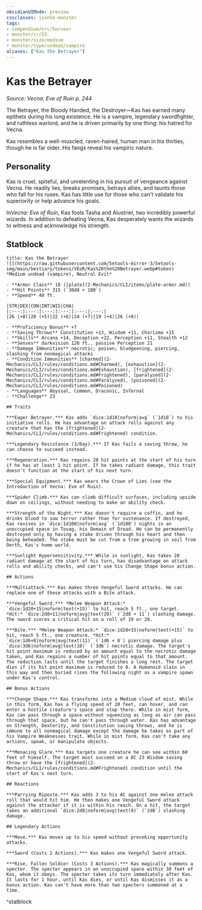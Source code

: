 ```yaml
---
obsidianUIMode: preview
cssclasses: json5e-monster
tags:
- compendium/src/5e/veor
- monster/cr/23
- monster/size/medium
- monster/type/undead/vampire
aliases: ["Kas the Betrayer"]
---
```

# Kas the Betrayer
*Source: Vecna: Eve of Ruin p. 244*  

The Betrayer, the Bloody Handed, the Destroyer—Kas has earned many epithets during his long existence. He is a vampire, legendary swordfighter, and ruthless warlord, and he is driven primarily by one thing: his hatred for Vecna.

Kas resembles a well-muscled, raven-haired, human man in his thirties, though he is far older. His fangs reveal his vampiric nature.

## Personality

Kas is cruel, spiteful, and unrelenting in his pursuit of vengeance against Vecna. He readily lies, breaks promises, betrays allies, and taunts those who fall for his ruses. Kas has little use for those who can't validate his superiority or help advance his goals.

In*Vecna: Eve of Ruin*, Kas fools Tasha and Alustriel, two incredibly powerful wizards. In addition to defeating Vecna, Kas desperately wants the wizards to witness and acknowledge his strength.

## Statblock

```ad-statblock
title: Kas the Betrayer
![](https://raw.githubusercontent.com/5etools-mirror-3/5etools-img/main/bestiary/tokens/VEoR/Kas%20the%20Betrayer.webp#token)
*Medium undead (vampire), Neutral Evil*

- **Armor Class** 18 ([plate](2-Mechanics/CLI/items/plate-armor.md))
- **Hit Points** 315 (`30d8 + 180`)
- **Speed** 40 ft.

|STR|DEX|CON|INT|WIS|CHA|
|:---:|:---:|:---:|:---:|:---:|:---:|
|26 (+8)|20 (+5)|22 (+6)|24 (+7)|19 (+4)|26 (+8)|

- **Proficiency Bonus** +7
- **Saving Throws** Constitution +13, Wisdom +11, Charisma +15
- **Skills** Arcana +14, Deception +22, Perception +11, Stealth +12
- **Senses** darkvision 120 ft., passive Perception 21
- **Damage Immunities** necrotic; poison; bludgeoning, piercing, slashing from nonmagical attacks
- **Condition Immunities** [charmed](2-Mechanics/CLI/rules/conditions.md#Charmed), [exhaustion](2-Mechanics/CLI/rules/conditions.md#Exhaustion), [frightened](2-Mechanics/CLI/rules/conditions.md#Frightened), [paralyzed](2-Mechanics/CLI/rules/conditions.md#Paralyzed), [poisoned](2-Mechanics/CLI/rules/conditions.md#Poisoned)
- **Languages** Abyssal, Common, Draconic, Infernal
- **Challenge** 23

## Traits

***Eager Betrayer.*** Kas adds `dice:1d10|noform|avg` (`1d10`) to his initiative rolls. He has advantage on attack rolls against any creature that has the [frightened](2-Mechanics/CLI/rules/conditions.md#Frightened) condition.

***Legendary Resistance (3/Day).*** If Kas fails a saving throw, he can choose to succeed instead.

***Regeneration.*** Kas regains 20 hit points at the start of his turn if he has at least 1 hit point. If he takes radiant damage, this trait doesn't function at the start of his next turn.

***Special Equipment.*** Kas wears the Crown of Lies (see the Introduction of Vecna: Eve of Ruin).

***Spider Climb.*** Kas can climb difficult surfaces, including upside down on ceilings, without needing to make an ability check.

***Strength of the Night.*** Kas doesn't require a coffin, and he drinks blood to sow terror rather than for sustenance. If destroyed, Kas revives in `dice:1d100|noform|avg` (`1d100`) nights in an unoccupied space in Tovag, his Domain of Dread. He can be permanently destroyed only by having a stake driven through his heart and then being beheaded. The stake must be cut from a tree growing in soil from Oerth, Kas's home world.

***Sunlight Hypersensitivity.*** While in sunlight, Kas takes 20 radiant damage at the start of his turn, has disadvantage on attack rolls and ability checks, and can't use his Change Shape bonus action.

## Actions

***Multiattack.*** Kas makes three Vengeful Sword attacks. He can replace one of these attacks with a Bite attack.

***Vengeful Sword.*** *Melee Weapon Attack:* `dice:1d20+15|noform|text(+15)` to hit, reach 5 ft., one target. *Hit:* `dice:2d8+11|noform|avg|text(20)` (`2d8 + 11`) slashing damage. The sword scores a critical hit on a roll of 19 or 20.

***Bite.*** *Melee Weapon Attack:* `dice:1d20+15|noform|text(+15)` to hit, reach 5 ft., one creature. *Hit:* `dice:1d6+8|noform|avg|text(11)` (`1d6 + 8`) piercing damage plus `dice:3d6|noform|avg|text(10)` (`3d6`) necrotic damage. The target's hit point maximum is reduced by an amount equal to the necrotic damage taken, and Kas regains a number of hit points equal to that amount. The reduction lasts until the target finishes a long rest. The target dies if its hit point maximum is reduced to 0. A Humanoid slain in this way and then buried rises the following night as a vampire spawn under Kas's control.

## Bonus Actions

***Change Shape.*** Kas transforms into a Medium cloud of mist. While in this form, Kas has a flying speed of 20 feet, can hover, and can enter a hostile creature's space and stop there. While in mist form, Kas can pass through a space without squeezing as long as air can pass through that space, but he can't pass through water. Kas has advantage on Strength, Dexterity, and Constitution saving throws, and he is immune to all nonmagical damage except the damage he takes as part of his Vampire Weaknesses trait. While in mist form, Kas can't take any actions, speak, or manipulate objects.

***Menacing Glare.*** Kas targets one creature he can see within 60 feet of himself. The target must succeed on a DC 23 Wisdom saving throw or have the [frightened](2-Mechanics/CLI/rules/conditions.md#Frightened) condition until the start of Kas's next turn.

## Reactions

***Parrying Riposte.*** Kas adds 3 to his AC against one melee attack roll that would hit him. He then makes one Vengeful Sword attack against the attacker if it is within his reach. On a hit, the target takes an additional `dice:2d8|noform|avg|text(9)` (`2d8`) slashing damage.

## Legendary Actions

***Move.*** Kas moves up to his speed without provoking opportunity attacks.

***Sword (Costs 2 Actions).*** Kas makes one Vengeful Sword attack.

***Rise, Fallen Soldier (Costs 3 Actions).*** Kas magically summons a specter. The specter appears in an unoccupied space within 30 feet of Kas, whom it obeys. The specter takes its turn immediately after Kas. It lasts for 1 hour, until Kas dies, or until Kas dismisses it as a bonus action. Kas can't have more than two specters summoned at a time.
```
^statblock